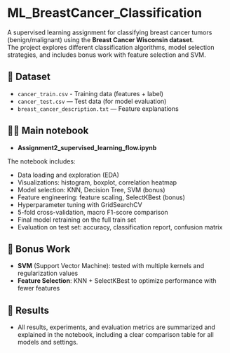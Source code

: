 # ML_BreastCancer_Classification

A supervised learning assignment for classifying breast cancer tumors (benign/malignant) using the **Breast Cancer Wisconsin dataset**.  
The project explores different classification algorithms, model selection strategies, and includes bonus work with feature selection and SVM.

## 📂 Dataset

- `cancer_train.csv` - Training data (features + label)
- `cancer_test.csv` — Test data (for model evaluation)
- `breast_cancer_description.txt` — Feature explanations

## 🧑‍💻 Main notebook

- **Assignment2_supervised_learning_flow.ipynb**

The notebook includes:
- Data loading and exploration (EDA)
- Visualizations: histogram, boxplot, correlation heatmap
- Model selection: KNN, Decision Tree, SVM (bonus)
- Feature engineering: feature scaling, SelectKBest (bonus)
- Hyperparameter tuning with GridSearchCV
- 5-fold cross-validation, macro F1-score comparison
- Final model retraining on the full train set
- Evaluation on test set: accuracy, classification report, confusion matrix

## 🚀 Bonus Work

- **SVM** (Support Vector Machine): tested with multiple kernels and regularization values
- **Feature Selection**: KNN + SelectKBest to optimize performance with fewer features

## 📝 Results

- All results, experiments, and evaluation metrics are summarized and explained in the notebook, including a clear comparison table for all models and settings.
